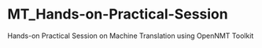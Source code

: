 # MT_Hands-on-Practical-Session
Hands-on Practical Session on Machine Translation using OpenNMT Toolkit
